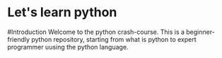 # Let's learn python

#Introduction
Welcome to the python crash-course.
This is a beginner-friendly python repository, starting from what is python to expert programmer uusing the python language.
